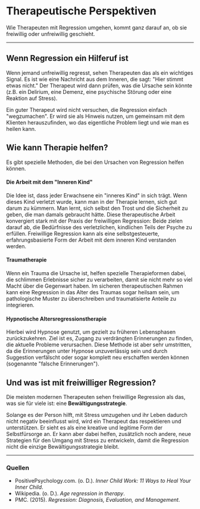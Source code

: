 # Therapeutische Perspektiven

Wie Therapeuten mit Regression umgehen, kommt ganz darauf an, ob sie freiwillig oder unfreiwillig geschieht.

---

## Wenn Regression ein Hilferuf ist

Wenn jemand unfreiwillig regresst, sehen Therapeuten das als ein wichtiges Signal. Es ist wie eine Nachricht aus dem Inneren, die sagt: "Hier stimmt etwas nicht." Der Therapeut wird dann prüfen, was die Ursache sein könnte (z.B. ein Delirium, eine Demenz, eine psychische Störung oder eine Reaktion auf Stress).

Ein guter Therapeut wird nicht versuchen, die Regression einfach "wegzumachen". Er wird sie als Hinweis nutzen, um gemeinsam mit dem Klienten herauszufinden, wo das eigentliche Problem liegt und wie man es heilen kann.

## Wie kann Therapie helfen?

Es gibt spezielle Methoden, die bei den Ursachen von Regression helfen können.

#### **Die Arbeit mit dem "Inneren Kind"**
Die Idee ist, dass jeder Erwachsene ein "inneres Kind" in sich trägt. Wenn dieses Kind verletzt wurde, kann man in der Therapie lernen, sich gut darum zu kümmern. Man lernt, sich selbst den Trost und die Sicherheit zu geben, die man damals gebraucht hätte. Diese therapeutische Arbeit konvergiert stark mit der Praxis der freiwilligen Regression: Beide zielen darauf ab, die Bedürfnisse des verletzlichen, kindlichen Teils der Psyche zu erfüllen. Freiwillige Regression kann als eine selbstgesteuerte, erfahrungsbasierte Form der Arbeit mit dem inneren Kind verstanden werden.

#### **Traumatherapie**
Wenn ein Trauma die Ursache ist, helfen spezielle Therapieformen dabei, die schlimmen Erlebnisse sicher zu verarbeiten, damit sie nicht mehr so viel Macht über die Gegenwart haben. Im sicheren therapeutischen Rahmen kann eine Regression in das Alter des Traumas sogar heilsam sein, um pathologische Muster zu überschreiben und traumatisierte Anteile zu integrieren.

#### **Hypnotische Altersregressionstherapie**
Hierbei wird Hypnose genutzt, um gezielt zu früheren Lebensphasen zurückzukehren. Ziel ist es, Zugang zu verdrängten Erinnerungen zu finden, die aktuelle Probleme verursachen. Diese Methode ist aber sehr umstritten, da die Erinnerungen unter Hypnose unzuverlässig sein und durch Suggestion verfälscht oder sogar komplett neu erschaffen werden können (sogenannte "falsche Erinnerungen").

## Und was ist mit freiwilliger Regression?

Die meisten modernen Therapeuten sehen freiwillige Regression als das, was sie für viele ist: eine **Bewältigungsstrategie**.

Solange es der Person hilft, mit Stress umzugehen und ihr Leben dadurch nicht negativ beeinflusst wird, wird ein Therapeut das respektieren und unterstützen. Er sieht es als eine kreative und legitime Form der Selbstfürsorge an. Er kann aber dabei helfen, zusätzlich noch andere, neue Strategien für den Umgang mit Stress zu entwickeln, damit die Regression nicht die einzige Bewältigungsstrategie bleibt.

---

### **Quellen**

* PositivePsychology.com. (o. D.). *Inner Child Work: 11 Ways to Heal Your Inner Child*.
* Wikipedia. (o. D.). *Age regression in therapy*.
* PMC. (2015). *Regression: Diagnosis, Evaluation, and Management*. 